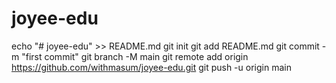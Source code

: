 # joyee-edu




echo "# joyee-edu" >> README.md
git init
git add README.md
git commit -m "first commit"
git branch -M main
git remote add origin https://github.com/withmasum/joyee-edu.git
git push -u origin main